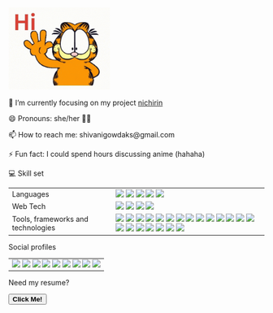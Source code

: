 <!-- ### Hi there 👋 -->
<img src="./gifs/hi.gif" width = "200"></img>
<!-- <h3>Tech enthusiast, eager to learn new technologies and a team player with ability to deliver high quality work on time.</h3> -->
<p>🌱 I’m currently focusing on my project <a href="https://github.com/sgowdaks/nichirin">nichirin</a></p>
<p>😄 Pronouns: she/her 💃🏻</p>
<p>📫 How to reach me: shivanigowdaks@gmail.com</p>
<p>⚡ Fun fact: I could spend hours discussing anime (hahaha) </P>
<!-- ![Shivani's GitHub stats](https://github-readme-stats.vercel.app/api?username=sgowdaks&show_icons=true) -->
<!-- - 🌱 I’m currently learning how to code effeciently
- 😄 Pronouns: she/her -->
<!-- - 📫 How to Reach me: shivanigowdaks@gmail.com  -->

<!-- - click [here](https://sgowdaks.github.io/) to know more about me!
 -->
<p>💻 Skill set</p>

<table>
 <tr>
  <td>Languages</td>
  <td>
<img src="https://img.shields.io/badge/python-3670A0?style=for-the-badge&logo=python&logoColor=ffdd54"/>
   <img src="https://img.shields.io/badge/Shell_Script-121011?style=for-the-badge&logo=gnu-bash&logoColor=white"/>
 <img src="https://img.shields.io/badge/java-%23ED8B00.svg?style=for-the-badge&logo=java&logoColor=white"/>
<img src="https://img.shields.io/badge/c-%2300599C.svg?style=for-the-badge&logo=c&logoColor=white"/>
<img src="https://img.shields.io/badge/javascript-%23323330.svg?style=for-the-badge&logo=javascript&logoColor=%23F7DF1E"/>
 </td>
 </tr>
 <tr>
  <td>Web Tech</td>
  <td>
 <img src="https://img.shields.io/badge/html5-%23E34F26.svg?style=for-the-badge&logo=html5&logoColor=white"/>
<img src="https://img.shields.io/badge/css3-%231572B6.svg?style=for-the-badge&logo=css3&logoColor=white"/>
<img src="https://img.shields.io/badge/bootstrap-%23563D7C.svg?style=for-the-badge&logo=bootstrap&logoColor=white"/>
<img src="https://img.shields.io/badge/react-%2320232a.svg?style=for-the-badge&logo=react&logoColor=%2361DAFB"/>
 </td>
  </td>
 </tr>
 <tr>
  <td>Tools, frameworks and technologies</td>
  <td>
 <img src="https://img.shields.io/badge/mysql-%2300f.svg?style=for-the-badge&logo=mysql&logoColor=white"/>
 <img src="https://img.shields.io/badge/Airflow-017CEE?style=for-the-badge&logo=Apache%20Airflow&logoColor=white"/>
<img src="https://img.shields.io/badge/git-%23F05033.svg?style=for-the-badge&logo=git&logoColor=white"/>
 <img src="https://img.shields.io/badge/Linux-FCC624?style=for-the-badge&logo=linux&logoColor=black"/>
   <img src="https://img.shields.io/badge/scikit--learn-%23F7931E.svg?style=for-the-badge&logo=scikit-learn&logoColor=white"/>
   <img src="https://img.shields.io/badge/PyTorch-%23EE4C2C.svg?style=for-the-badge&logo=PyTorch&logoColor=white"/>
   <img src="https://img.shields.io/badge/Amazon_AWS-FF9900?style=for-the-badge&logo=amazonaws&logoColor=white"/>
<img src="https://img.shields.io/badge/numpy-%23013243.svg?style=for-the-badge&logo=numpy&logoColor=white)"/>
   <img src="https://img.shields.io/badge/Pandas-2C2D72?style=for-the-badge&logo=pandas&logoColor=white"/>
 <img src="https://img.shields.io/badge/Visual%20Studio%20Code-0078d7.svg?style=for-the-badge&logo=visual-studio-code&logoColor=white"/>
<img src="https://img.shields.io/badge/Plotly-%233F4F75.svg?style=for-the-badge&logo=plotly&logoColor=white"/>
   <img src="https://img.shields.io/badge/flask-%23000.svg?style=for-the-badge&logo=flask&logoColor=white"/>
   <img src="https://img.shields.io/badge/sqlite-%2307405e.svg?style=for-the-badge&logo=sqlite&logoColor=white"/>
   <img src="https://img.shields.io/badge/Docker-2CA5E0?style=for-the-badge&logo=docker&logoColor=white"/>
   <img src="https://img.shields.io/badge/Selenium-43B02A?style=for-the-badge&logo=Selenium&logoColor=white"/>
   <img src="https://img.shields.io/badge/jupyter-%23FA0F00.svg?style=for-the-badge&logo=jupyter&logoColor=white"/>
<img src="https://img.shields.io/badge/pycharm-143?style=for-the-badge&logo=pycharm&logoColor=black&color=black&labelColor=green"/> 
<img src="https://img.shields.io/badge/Postman-FF6C37?style=for-the-badge&logo=postman&logoColor=white"/>
<img src="https://img.shields.io/badge/jira-%230A0FFF.svg?style=for-the-badge&logo=jira&logoColor=white"/>
<img src="https://img.shields.io/badge/Microsoft_Excel-217346?style=for-the-badge&logo=microsoft-excel&logoColor=white"/>
<img src="https://img.shields.io/badge/jenkins-%232C5263.svg?style=for-the-badge&logo=jenkins&logoColor=white"/>
   
   
    
 </td>
 </td>
  </td>
 </tr>
 </table>
 <p>Social profiles</p>
 <table>
 <tr>
  <td>
 <a href="https://www.linkedin.com/in/sgowdaks/">
<img src="https://img.shields.io/badge/sgowdaks-%230077B5.svg?style=for-the-badge&logo=linkedin&logoColor=white"/></a>
   <a href="https://www.instagram.com/sgowda_ks/">
<img src="https://img.shields.io/badge/sgowda_ks-%23E4405F.svg?style=for-the-badge&logo=Instagram&logoColor=white"/></a>
   <a href="https://replit.com/@sgowdaks">
<img src="https://img.shields.io/badge/Repl.it-%230D101E.svg?style=for-the-badge&logo=replit&logoColor=white"/></a>
   <a href="https://stackoverflow.com/users/16838276/shivani-gowda?tab=profile">
<img src="https://img.shields.io/badge/-Stackoverflow-FE7A16?style=for-the-badge&logo=stack-overflow&logoColor=white"/></a>
   <a href="https://auth.geeksforgeeks.org/user/ksgowdashivani">
<img src="https://img.shields.io/badge/GeeksforGeeks-gray?style=for-the-badge&logo=geeksforgeeks&logoColor=35914c"/></a>
   <a href="https://www.hackerrank.com/shivanigowda1231?hr_r=1">
<img src="https://img.shields.io/badge/-Hackerrank-2EC866?style=for-the-badge&logo=HackerRank&logoColor=white"/></a>
   <a href="https://leetcode.com/shivanigowda/">
<img src="https://img.shields.io/badge/LeetCode-000000?style=for-the-badge&logo=LeetCode&logoColor=#d16c06"/></a>
   <a href="https://stackexchange.com/users/22665915/shivani-gowda?tab=accounts">
<img src="https://img.shields.io/badge/StackExchange-%23ffffff.svg?style=for-the-badge&logo=StackExchange&logoColor=white"/></a>
 <a href="https://twitter.com/sgowdaks">  <img src="https://img.shields.io/badge/sgowdaks-%231DA1F2.svg?style=for-the-badge&logo=Twitter&logoColor=white"/> </a>
 </td>
 </tr>
 <tr>
  </table>
  <p>Need my resume?</p>
  <a href="./Myresume (5).pdf" download="Myresume (5).pdf"><button type="button" class="button">
              <strong>Click Me!</strong></button></strong></a>
<!--   <a href="./ShivaniG_Resume_.pdf" download>click here!</a> -->
 


<!-- <h4>Tools, frameworks and technologies: React.js, Oracle Database, Jira, Jenkins, Git, Scikit-learn, NumPy, Linux, Microsoft Excel, Latex, Postman, RedHat OpenShift, Visual Studio code, PyCharm, Jupyter Lab.</h4> -->

<!-- - Skill set:
- Languages: Python, Java, C, JavaScript, SQL
- Web technologies: HTML, CSS, Bootstrap, RDBMS
--Tools, frameworks and technologies: React.js, Oracle Database, Jira, Jenkins, Git, Scikit-learn, NumPy, Linux, Microsoft Excel, Latex, Postman, RedHat OpenShift, - Visual Studio code, PyCharm, Jupyter Lab. -->



<!--
**shivaniks/shivaniks** is a ✨ _special_ ✨ repository because its `README.md` (this file) appears on your GitHub profile.
<br/>
![Shivani's GitHub stats](https://github-readme-stats.vercel.app/api?username=sgowdaks&show_icons=true) 
</br>
![](https://komarev.com/ghpvc/?username=sgowdaks)

Here are some ideas to get you started:

- 🔭 I’m currently working on ...
- 🌱 I’m currently learning ...
- 👯 I’m looking to collaborate on ...
- 🤔 I’m looking for help with ...
- 💬 Ask me about ...

- 📫 How to Reach me: shivanigowdaks@gmail.com

- 📫 Reach me at: shivanigowdaks@gmail.com
- 😄 Pronouns: 
- ⚡ Fun fact: ...
-->

